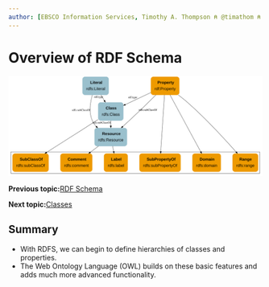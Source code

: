 ```yaml
---
author: [EBSCO Information Services, Timothy A. Thompson ⍝ @timathom ⍝ @timathom@indieweb.social]
---
```


# Overview of RDF Schema

![Network diagram showing the main classes and properties defined in the RDF Schema vocabulary.](../../submaps/../img/ontology/rdfs_diagram.svg "RDF Schema")

**Previous topic:**[RDF Schema](../../day_1/lesson_4/rdf_schema.md)

**Next topic:**[Classes](../../day_1/lesson_4/classes.md)

## Summary

-   With RDFS, we can begin to define hierarchies of classes and properties.
-   The Web Ontology Language \(OWL\) builds on these basic features and adds much more advanced functionality.

